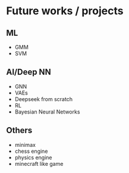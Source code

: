 # Future works / projects

## ML
- GMM
- SVM

## AI/Deep NN
- GNN
- VAEs
- Deepseek from scratch
- RL
- Bayesian Neural Networks

## Others
- minimax
- chess engine
- physics engine
- minecraft like game